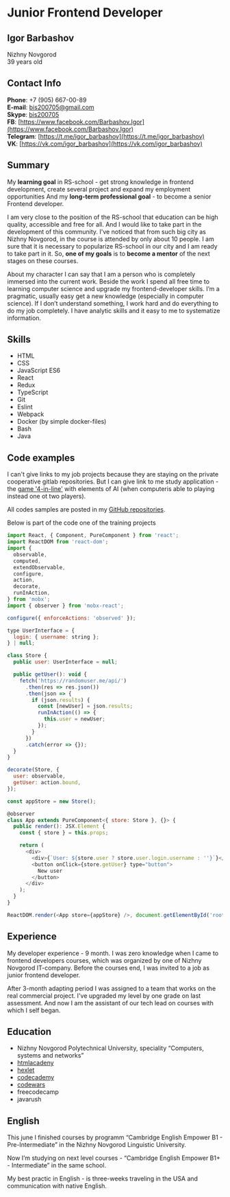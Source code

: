 # Junior Frontend Developer

## Igor Barbashov
Nizhny Novgorod  
39 years old

## Contact Info
**Phone**: +7 (905) 667-00-89  
**E-mail**: [bis200705@gmail.com](mailto:bis200705@gmail.com)  
**Skype**: [bis200705](skype:bis200705)  
**FB**: [https://www.facebook.com/Barbashov.Igor](https://www.facebook.com/Barbashov.Igor)  
**Telegram**: [https://t.me/igor_barbashov](https://t.me/igor_barbashov)  
**VK**: [https://vk.com/igor_barbashov](https://vk.com/igor_barbashov)  

## Summary
My **learning goal** in RS-school - get strong knowledge in frontend development, create several project and expand my employment opportunities  And my **long-term professional goal** - to become a senior Frontend developer.

I am very close to the position of the RS-school that education can be high quality, accessible and free for all. And I would like to take part in the development of this community. I've noticed that from such big city as Nizhny Novgorod, in the course is attended by only about 10 people. I am sure that it is necessary to popularize RS-school in our city and I am ready to take part in it. So, **one of my goals** is to **become a mentor** of the next stages on these courses.

About my character I can say that I am a person who is completely immersed into the current work. Beside the work I spend all free time to learning computer science and upgrade my frontend-developer skills. I’m a pragmatic, usually easy get a new knowledge (especially in computer science). If I don’t understand something, I work hard and do everything to do my job completely. I have analytic skills and it easy to me to systematize information.

## Skills
* HTML
* CSS
* JavaScript ES6
* React
* Redux
* TypeScript
* Git
* Eslint
* Webpack
* Docker (by simple docker-files)
* Bash
* Java

## Code examples
I can't give links to my job projects because they are staying on the private cooperative gitlab repositories.
But I can give link to me study application - the [game '4-in-line'](https://fourlines-68ec8.firebaseapp.com/game) with elements of AI (when computeris able to playing instead one ot two players).

All codes samples are posted in my [GitHub repositories](https://github.com/IgorBarbashov?tab=repositories).

Below is part of the code one of the training projects
```javascript
import React, { Component, PureComponent } from 'react';
import ReactDOM from 'react-dom';
import {
  observable,
  computed,
  extendObservable,
  configure,
  action,
  decorate,
  runInAction,
} from 'mobx';
import { observer } from 'mobx-react';

configure({ enforceActions: 'observed' });

type UserInterface = {
  login: { username: string };
} | null;

class Store {
  public user: UserInterface = null;

  public getUser(): void {
    fetch('https://randomuser.me/api/')
      .then(res => res.json())
      .then(json => {
        if (json.results) {
          const [newUser] = json.results;
          runInAction(() => {
            this.user = newUser;
          });
        }
      })
      .catch(error => {});
  }
}

decorate(Store, {
  user: observable,
  getUser: action.bound,
});

const appStore = new Store();

@observer
class App extends PureComponent<{ store: Store }, {}> {
  public render(): JSX.Element {
    const { store } = this.props;

    return (
      <div>
        <div>{`User: ${store.user ? store.user.login.username : ''}`}</div>
        <button onClick={store.getUser} type="button">
          New user
        </button>
      </div>
    );
  }
}

ReactDOM.render(<App store={appStore} />, document.getElementById('root'));
```

## Experience
My developer experience - 9 month. I was zero knowledge when I came to frontend developers courses, which was organized by one of Nizhny Novgorod IT-company. Before the courses end, I was invited to a job as junior frontend developer.

After 3-month adapting period I was assigned to a team that works on the real commercial project. I've upgraded my level by one grade on last assessment. And now I am the assistant of our tech lead on courses with which I self began.

## Education
* Nizhny Novgorod Polytechnical University, speciality “Computers, systems and networks”
* [htmlacadeny](https://htmlacademy.ru/profile/id979665/achievements)
* [hexlet](https://ru.hexlet.io/u/isbnn)
* [codecademy](https://www.codecademy.com/profiles/IgorBarbashov)
* [codewars](https://www.codewars.com/users/IgorBarbashov/stats)
* freecodecamp
* javarush

## English
This june I finished courses by programm “Cambridge English Empower B1 - Pre-Intermediate” in the Nizhny Novgorod Linguistic University.

Now I’m studying on next level courses - “Cambridge English Empower B1+ - Intermediate” in the same school.

My best practic in English - is three-weeks traveling in the USA and communication with native English.